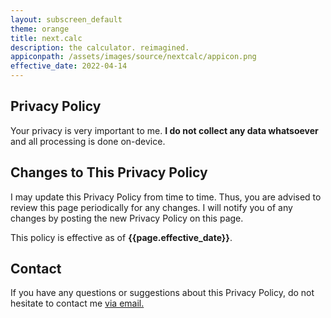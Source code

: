 ```yaml
---
layout: subscreen_default
theme: orange
title: next.calc
description: the calculator. reimagined.
appiconpath: /assets/images/source/nextcalc/appicon.png
effective_date: 2022-04-14
---
```


## Privacy Policy

Your privacy is very important to me. **I do not collect any data whatsoever** and all processing is done on-device.


## Changes to This Privacy Policy

I may update this Privacy Policy from time to time. Thus, you are advised to review this page periodically for any changes. I will notify you of any changes by posting the new Privacy Policy on this page.

This policy is effective as of **{{page.effective_date}}**.


## Contact

If you have any questions or suggestions about this Privacy Policy, do not hesitate to contact me <a href="mailto:{{page.email}}?subject={{page.title}} Website"
   onmouseover="this.href=this.href.replace('@@@','.')">
   via email.
</a>
